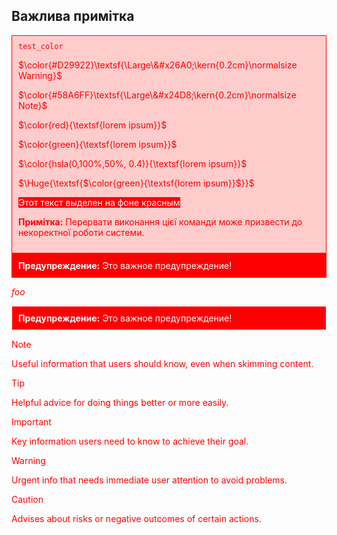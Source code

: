 ## Важлива примітка

<div style="background-color: #ffcccc; padding: 10px; border: 1px solid red;">
  <code style="color : red">test_color</code>


$\color{#D29922}\textsf{\Large\&#x26A0;\kern{0.2cm}\normalsize Warning}$ 


$\color{#58A6FF}\textsf{\Large\&#x24D8;\kern{0.2cm}\normalsize Note}$



$\color{red}{\textsf{lorem ipsum}}$

$\color{green}{\textsf{lorem ipsum}}$


$\color{hsla(0,100%,50%, 0.4)}{\textsf{lorem ipsum}}$


$\Huge{\textsf{$\color{green}{\textsf{lorem ipsum}}$}}$


<span style="background-color: red; color: white;">Этот текст выделен на фоне красным</span>




  
  <strong>Примітка:</strong> Перервати виконання цієї команди може призвести до некоректної роботи системи.
</div>



<div style="border: 1px solid red; background-color: red; color: white; padding: 10px;">
  <strong>Предупреждение:</strong> Это важное предупреждение!
</div>



<style>p{color:red;}</style>
<p><em>foo</em></p>



<div style="border: 1px solid; padding: 10px; color: #ffffff; background-color: #ff0000;">
  <strong>Предупреждение:</strong> Это важное предупреждение!
</div>

<div style="border: 1px solid; padding: 10px; color: #000000; background-color: #ff0000; display: none;">
  <strong>Предупреждение:</strong> Это важное предупреждение!
</div>



> [!NOTE]
> Useful information that users should know, even when skimming content.

> [!TIP]
> Helpful advice for doing things better or more easily.

> [!IMPORTANT]
> Key information users need to know to achieve their goal.

> [!WARNING]
> Urgent info that needs immediate user attention to avoid problems.

> [!CAUTION]
> Advises about risks or negative outcomes of certain actions.



